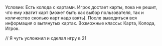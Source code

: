 Условие:
Есть колода с картами. Игрок достает карты, пока не решит, что ему хватит карт (может быть как выбор пользователя, так и количество сколько карт надо взять). После выводиться вся информация о вытянутых картах.
Возможные классы: Карта, Колода, Игрок.

// Я чуть усложнил и сделал игру в 21 
